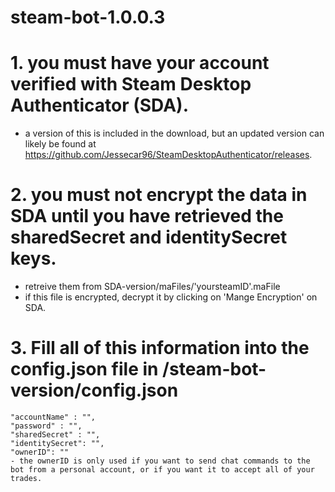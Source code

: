 # steam-bot-1.0.0.3

# 1. you must have your account verified with Steam Desktop Authenticator (SDA).
  - a version of this is included in the download, but an updated version can likely be found at https://github.com/Jessecar96/SteamDesktopAuthenticator/releases.

# 2. you must not encrypt the data in SDA until you have retrieved the sharedSecret and identitySecret keys.
  - retreive them from SDA-version/maFiles/'yoursteamID'.maFile
  - if this file is encrypted, decrypt it by clicking on 'Mange Encryption' on SDA.
  
 # 3. Fill all of this information into the config.json file in /steam-bot-version/config.json
    "accountName" : "",
    "password" : "",
    "sharedSecret" : "",
    "identitySecret": "",
    "ownerID": ""
    - the ownerID is only used if you want to send chat commands to the bot from a personal account, or if you want it to accept all of your trades.
